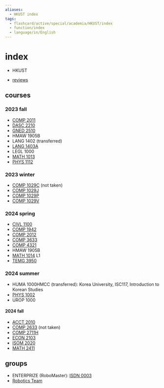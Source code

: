 ```yaml
---
aliases:
  - HKUST index
tags:
  - flashcard/active/special/academia/HKUST/index
  - function/index
  - language/in/English
---
```


# index

- HKUST

<!-- list separator -->

- [reviews](reviews.md)

## courses

### 2023 fall

- [COMP 2011](COMP%202011/index.md)
- [DASC 2210](DASC%202210/index.md)
- [GNED 2510](GNED%202510/index.md)
- HMAW 1905B
- LANG 1402 (transferred)
- [LANG 1403A](LANG%201403A/index.md)
- LEGL 1000
- [MATH 1013](MATH%201013/index.md)
- [PHYS 1112](PHYS%201112/index.md)

### 2023 winter

- [COMP 1029C](COMP%201029C/index.md) (not taken)
- [COMP 1029J](COMP%201029J/index.md)
- [COMP 1029P](COMP%201029P/index.md)
- [COMP 1029V](COMP%201029V/index.md)

### 2024 spring

- [CIVL 1100](CIVL%201100/index.md)
- [COMP 1942](COMP%201942/index.md)
- [COMP 2012](COMP%202012/index.md)
- [COMP 3633](COMP%203633/index.md)
- [COMP 4321](COMP%204321/index.md)
- HMAW 1905B
- [MATH 1014](MATH%201014/index.md) L1
- [TEMG 3950](TEMG%203950/index.md)

### 2024 summer

- HUMA 1000HMCC (transferred): Korea University, ISC117, Introduction to Korean Studies
- [PHYS 1002](PHYS%201002/index.md)
- UROP 1000

#### 2024 fall

- [ACCT 2010](ACCT%202010/index.md)
- [COMP 2633](COMP%202633/index.md) (not taken)
- [COMP 2711H](COMP%202711H/index.md)
- [ECON 2103](ECON%202103/index.md)
- [ISOM 2020](ISOM%202020/index.md)
- [MATH 2411](MATH%202411/index.md)

## groups

- ENTERPRIZE (RoboMaster): [ISDN 0003](ISDN%200003/index.md)
- [Robotics Team](Robotics%20Team/index.md)
